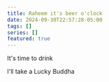 ```yaml
---
title: Raheem it's beer o'clock
date: 2024-09-30T22:57:28-05:00
tags: []
series: []
featured: true
---
```

It's time to drink

<!--more-->

I'll take a Lucky Buddha
